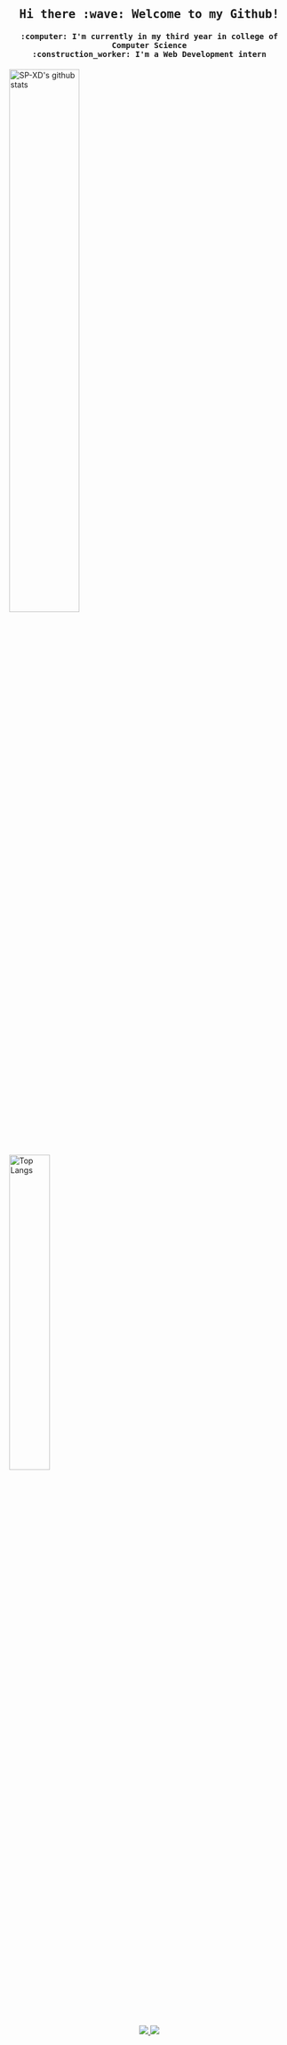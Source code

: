 <h2 align="center"><samp> Hi there :wave: Welcome to my Github! </samp></h3>

<h4 align="center"><samp> :computer: I'm currently in my third year in college of Computer Science </samp><br>
<samp> :construction_worker: I'm a Web Development intern </samp></h3>
 

<img alt="SP-XD's github stats" width="50%" src="https://github-readme-stats1-eduardomichell.vercel.app/api?username=eduardoMichell&count_private=true&hide=prs,stars&theme=nord&show_icons=true" href="https://github.com/anuraghazra/github-readme-stats#github-stats-card"/>ㅤㅤㅤㅤㅤㅤㅤ<img alt="Top Langs" width="38.1%"  src="https://github-readme-stats1-eduardomichell.vercel.app/api/top-langs/?username=eduardoMichell&layout=compact&theme=nord&langs_count=4" href="https://github.com/anuraghazra/github-readme-stats#github-stats-card"/>



<br><br><br> 

<p align="center">
<a href="https://www.linkedin.com/in/eduardo-michel-939b32175/">
<img src="https://img.shields.io/badge/LinkedIn-blue?style=flat&logo=linkedin&labelColor=blue">
</a><a href="https://www.instagram.com/eduardo.michel9/">
<img src="https://img.shields.io/badge/instagram-purple?style=flat&logo=instagram&labelColor=purple">
</a>
</p>

